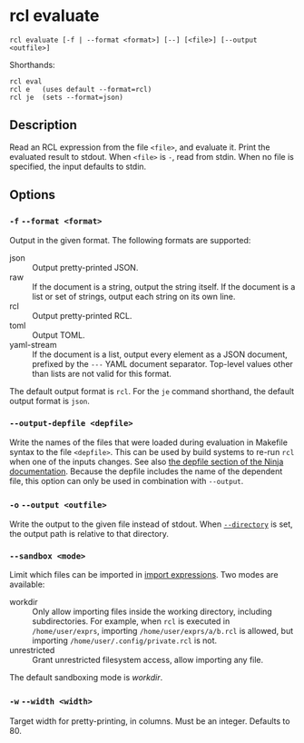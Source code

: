 # rcl evaluate

    rcl evaluate [-f | --format <format>] [--] [<file>] [--output <outfile>]

Shorthands:

    rcl eval
    rcl e   (uses default --format=rcl)
    rcl je  (sets --format=json)

## Description

Read an <abbr>RCL</abbr> expression from the file `<file>`, and evaluate it.
Print the evaluated result to stdout. When `<file>` is `-`, read from stdin.
When no file is specified, the input defaults to stdin.

## Options

### `-f` `--format <format>`

Output in the given format. The following formats are supported:

<dl>
  <dt>json</dt>
  <dd>Output pretty-printed <abbr>JSON</abbr>.</dd>

  <dt>raw</dt>
  <dd>If the document is a string, output the string itself. If the document is
  a list or set of strings, output each string on its own line.</dd>

  <dt>rcl</dt>
  <dd>Output pretty-printed <abbr>RCL</abbr>.</dd>

  <dt>toml</dt>
  <dd>Output <abbr>TOML</abbr>.</dd>

  <dt>yaml-stream</dt>
  <dd>If the document is a list, output every element as a <abbr>JSON</abbr>
  document, prefixed by the <code>---</code> <abbr>YAML</abbr> document
  separator. Top-level values other than lists are not valid for this format.</dd>
</dl>

The default output format is `rcl`. For the `je` command shorthand, the default
output format is `json`.

### `--output-depfile <depfile>`

Write the names of the files that were loaded during evaluation in Makefile
syntax to the file `<depfile>`. This can be used by build systems to re-run
`rcl` when one of the inputs changes. See also [the depfile section of the
Ninja documentation][ninja-depfile]. Because the depfile includes the name of
the dependent file, this option can only be used in combination with `--output`.

[ninja-depfile]: https://ninja-build.org/manual.html#_depfile

### `-o` `--output <outfile>`

Write the output to the given file instead of stdout. When [`--directory`][dir]
is set, the output path is relative to that directory.

[dir]: rcl.md#-c-directory-dir

### `--sandbox <mode>`

Limit which files can be imported in [import expressions](imports.md#security).
Two modes are available:

<dl>
  <dt>workdir</dt>
  <dd>Only allow importing files inside the working directory, including
  subdirectories. For example, when <code>rcl</code> is executed in
  <code>/home/user/exprs</code>, importing <code>/home/user/exprs/a/b.rcl</code>
  is allowed, but importing <code>/home/user/.config/private.rcl</code> is not.
  </dd>
  <dt>unrestricted</dt>
  <dd>Grant unrestricted filesystem access, allow importing any file.</dd>
</dl>

The default sandboxing mode is _workdir_.

### `-w` `--width <width>`

Target width for pretty-printing, in columns. Must be an integer. Defaults to 80.
